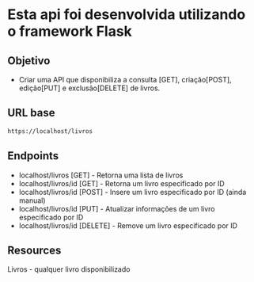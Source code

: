 # Esta api foi desenvolvida utilizando o framework Flask
## Objetivo
* Criar uma API que disponibiliza a consulta [GET], criação[POST], edição[PUT] e exclusão[DELETE] de livros.
## URL base
~~~html
https://localhost/livros
~~~ 
## Endpoints
- localhost/livros [GET] - Retorna uma lista de livros
- localhost/livros/id [GET] - Retorna um livro especificado por ID
- localhost/livros/id [POST] - Insere um livro especificado por ID (ainda manual)
- localhost/livros/id [PUT] - Atualizar informações de um livro especificado por ID
- localhost/livros/id [DELETE] - Remove um livro especificado por ID

## Resources
Livros - qualquer livro disponibilizado
